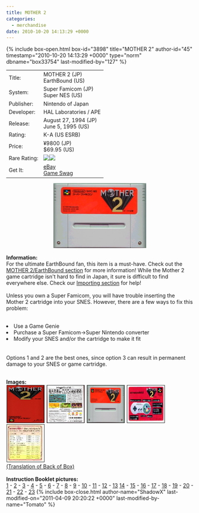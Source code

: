 ```yaml
---
title: MOTHER 2
categories:
  - merchandise
date: 2010-10-20 14:13:29 +0000
---
```

{% include box-open.html box-id="3898" title="MOTHER 2" author-id="45" timestamp="2010-10-20 14:13:29 +0000" type="norm" dbname="box33754" last-modified-by="127" %}
<div class="gameinfo">
	<table>
		<tr>
			<td class="label">Title:</td>
			<td>MOTHER 2 (JP)<br />EarthBound (US)</td>
		</tr>
		<tr>
			<td class="label">System:</td>
			<td>Super Famicom (JP)<br />Super NES (US)</td>
		</tr>
		<tr>
			<td class="label">Publisher:</td>
			<td>Nintendo of Japan</td>
		</tr>
		<tr>
			<td class="label">Developer:</td>
			<td>HAL Laboratories / APE</td>
		</tr>
		<tr>
			<td class="label">Release:</td>
			<td>August 27, 1994 (JP)<br />June 5, 1995 (US)</td>
		</tr>
		<tr>
			<td class="label">Rating:</td>
			<td>K-A (US ESRB)</td>
		</tr>
		<tr>
			<td class="label">Price:</td>
			<td>¥9800 (JP)<br />$69.95 (US)</td>
		</tr>
		<tr>
			<td class="label">Rare Rating:</td>
			<td><img src="http - //starmen.net/merchandise/images/ness_icon.gif" /><img src="http - //starmen.net/merchandise/images/ness_icon.gif" /></td>
		</tr>
		<tr>
			<td class="label">Get It:</td>
			<td><a href="http://www.ebay.com">eBay</a><br />
                        <a href="http://gameswag.com/view/mother-2-super-famicom/">Game Swag</a></td>
		</tr>
	</table>
</div>

<p>
	<center>
	<img src="/merchandise/images/m2cart_title.jpg" border="0" title="MOTHER 2" />
	</center>
</p>

<b>Information:</b>
	<br />
	For the ultimate EarthBound fan, this item is a must-have. Check out the <a href="http://starmen.net/mother2/" >MOTHER 2/EarthBound section</a> 
	for more information! While the Mother 2 game cartridge isn't hard to find in Japan, it sure is difficult to find 
	everywhere else. Check our <a href="http://starmen.net/merchandise/importing/" >Importing section</a> for help!
	<br /><br />
	Unless you own a Super Famicom, you will have trouble inserting the Mother 2 cartridge into your
	SNES. However, there are a few ways to fix this problem:
	<br /><br />
	<li>Use a Game Genie</li>
	<li>Purchase a Super Famicom->Super Nintendo converter</li>
	<li>Modify your SNES and/or the cartridge to make it fit</li>
	<br /><br />
	Options 1 and 2 are the best ones, since option 3 can result in permanent damage to your SNES or game cartridge.
<br /><br />

<b>Images:</b>
	<br />
<a href="/merchandise/images/m2box01.jpg" ><img src="/merchandise/images/m2box01.jpg" title="MOTHER 2 Box Front" border="1" width="100" height="100" hspace="1" /></a>
<a href="/merchandise/images/m2box04.jpg" ><img src="/merchandise/images/m2box04.jpg" title="MOTHER 2 Box Back" border="1" width="100" height="100" hspace="1" /></a>
<a href="/merchandise/images/m2cart.jpg" ><img src="/merchandise/images/m2cart.jpg" title="MOTHER 2 Cart" border="1" width="100" height="100" hspace="1" /></a>
<a href="/merchandise/images/card1.jpg" ><img src="/merchandise/images/card1.jpg" title="Card Front" border="1" width="100" height="100" hspace="1" /></a>
<a href="/merchandise/images/card1.jpg" ><img src="/merchandise/images/card2.jpg" title="Card Back" border="1" width="100" height="100" hspace="1" /></a>
<br />
	<a href="/merchandise/box.txt">(Translation of Back of Box)</a>
	<br /><br />
	<b>Instruction Booklet pictures:</b>
	<br />
	<a href="/merchandise/images/mother2_2.jpg">1</a> - <a href="/merchandise/images/mother2_3.jpg">2</a>
	 - <a href="/merchandise/images/mother2_4.jpg">3</a> - <a href="/merchandise/images/mother2_5.jpg">4</a>
	 - <a href="/merchandise/images/mother2_6.jpg">5</a> - <a href="/merchandise/images/mother2_7.jpg">6</a>
	 - <a href="/merchandise/images/mother2_8.jpg">7</a> - <a href="/merchandise/images/mother2_9.jpg">8</a>
	 - <a href="/merchandise/images/mother2_10.jpg">9</a> - <a href="/merchandise/images/mother2_11.jpg">10</a>
	 - <a href="/merchandise/images/mother2_12.jpg">11</a> - <a href="/merchandise/images/mother2_13.jpg">12</a>
	 - <a href="/merchandise/images/mother2_14.jpg">13</a> <a href="/merchandise/images/mother2_15.jpg">14</a>
	 - <a href="/merchandise/images/mother2_16.jpg">15</a> - <a href="/merchandise/images/mother2_17.jpg">16</a>
	 - <a href="/merchandise/images/mother2_18.jpg">17</a> - <a href="/merchandise/images/mother2_19.jpg">18</a>
	 - <a href="/merchandise/images/mother2_20.jpg">19</a> - <a href="/merchandise/images/mother2_21.jpg">20</a>
	 - <a href="/merchandise/images/mother2_22.jpg">21</a> - <a href="/merchandise/images/mother2_23.jpg">22</a>
	 - <a href="/merchandise/images/mother2_24.jpg">23</a>
{% include box-close.html author-name="ShadowX" last-modified-on="2011-04-09 20:20:22 +0000" last-modified-by-name="Tomato" %}
